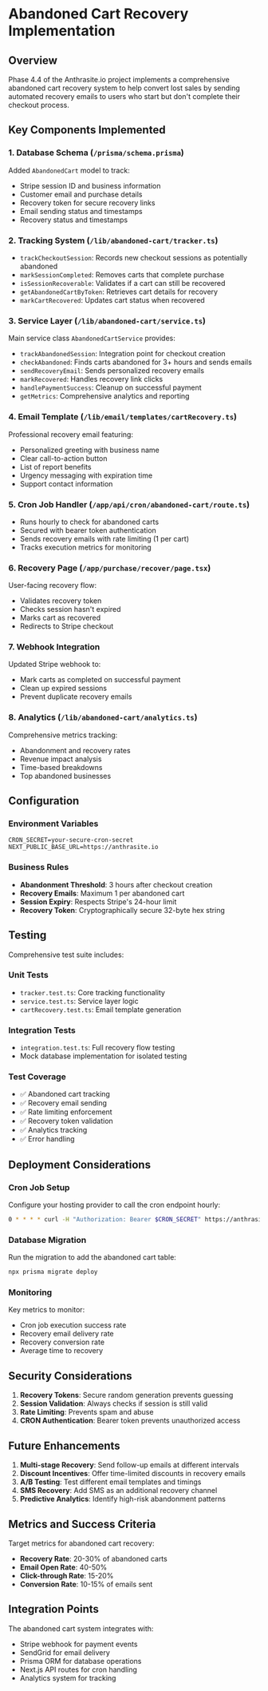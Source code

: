 # Abandoned Cart Recovery Implementation

## Overview

Phase 4.4 of the Anthrasite.io project implements a comprehensive abandoned cart recovery system to help convert lost sales by sending automated recovery emails to users who start but don't complete their checkout process.

## Key Components Implemented

### 1. Database Schema (`/prisma/schema.prisma`)
Added `AbandonedCart` model to track:
- Stripe session ID and business information
- Customer email and purchase details
- Recovery token for secure recovery links
- Email sending status and timestamps
- Recovery status and timestamps

### 2. Tracking System (`/lib/abandoned-cart/tracker.ts`)
- `trackCheckoutSession`: Records new checkout sessions as potentially abandoned
- `markSessionCompleted`: Removes carts that complete purchase
- `isSessionRecoverable`: Validates if a cart can still be recovered
- `getAbandonedCartByToken`: Retrieves cart details for recovery
- `markCartRecovered`: Updates cart status when recovered

### 3. Service Layer (`/lib/abandoned-cart/service.ts`)
Main service class `AbandonedCartService` provides:
- `trackAbandonedSession`: Integration point for checkout creation
- `checkAbandoned`: Finds carts abandoned for 3+ hours and sends emails
- `sendRecoveryEmail`: Sends personalized recovery emails
- `markRecovered`: Handles recovery link clicks
- `handlePaymentSuccess`: Cleanup on successful payment
- `getMetrics`: Comprehensive analytics and reporting

### 4. Email Template (`/lib/email/templates/cartRecovery.ts`)
Professional recovery email featuring:
- Personalized greeting with business name
- Clear call-to-action button
- List of report benefits
- Urgency messaging with expiration time
- Support contact information

### 5. Cron Job Handler (`/app/api/cron/abandoned-cart/route.ts`)
- Runs hourly to check for abandoned carts
- Secured with bearer token authentication
- Sends recovery emails with rate limiting (1 per cart)
- Tracks execution metrics for monitoring

### 6. Recovery Page (`/app/purchase/recover/page.tsx`)
User-facing recovery flow:
- Validates recovery token
- Checks session hasn't expired
- Marks cart as recovered
- Redirects to Stripe checkout

### 7. Webhook Integration
Updated Stripe webhook to:
- Mark carts as completed on successful payment
- Clean up expired sessions
- Prevent duplicate recovery emails

### 8. Analytics (`/lib/abandoned-cart/analytics.ts`)
Comprehensive metrics tracking:
- Abandonment and recovery rates
- Revenue impact analysis
- Time-based breakdowns
- Top abandoned businesses

## Configuration

### Environment Variables
```env
CRON_SECRET=your-secure-cron-secret
NEXT_PUBLIC_BASE_URL=https://anthrasite.io
```

### Business Rules
- **Abandonment Threshold**: 3 hours after checkout creation
- **Recovery Emails**: Maximum 1 per abandoned cart
- **Session Expiry**: Respects Stripe's 24-hour limit
- **Recovery Token**: Cryptographically secure 32-byte hex string

## Testing

Comprehensive test suite includes:

### Unit Tests
- `tracker.test.ts`: Core tracking functionality
- `service.test.ts`: Service layer logic
- `cartRecovery.test.ts`: Email template generation

### Integration Tests
- `integration.test.ts`: Full recovery flow testing
- Mock database implementation for isolated testing

### Test Coverage
- ✅ Abandoned cart tracking
- ✅ Recovery email sending
- ✅ Rate limiting enforcement
- ✅ Recovery token validation
- ✅ Analytics tracking
- ✅ Error handling

## Deployment Considerations

### Cron Job Setup
Configure your hosting provider to call the cron endpoint hourly:
```bash
0 * * * * curl -H "Authorization: Bearer $CRON_SECRET" https://anthrasite.io/api/cron/abandoned-cart
```

### Database Migration
Run the migration to add the abandoned cart table:
```bash
npx prisma migrate deploy
```

### Monitoring
Key metrics to monitor:
- Cron job execution success rate
- Recovery email delivery rate
- Recovery conversion rate
- Average time to recovery

## Security Considerations

1. **Recovery Tokens**: Secure random generation prevents guessing
2. **Session Validation**: Always checks if session is still valid
3. **Rate Limiting**: Prevents spam and abuse
4. **CRON Authentication**: Bearer token prevents unauthorized access

## Future Enhancements

1. **Multi-stage Recovery**: Send follow-up emails at different intervals
2. **Discount Incentives**: Offer time-limited discounts in recovery emails
3. **A/B Testing**: Test different email templates and timings
4. **SMS Recovery**: Add SMS as an additional recovery channel
5. **Predictive Analytics**: Identify high-risk abandonment patterns

## Metrics and Success Criteria

Target metrics for abandoned cart recovery:
- **Recovery Rate**: 20-30% of abandoned carts
- **Email Open Rate**: 40-50%
- **Click-through Rate**: 15-20%
- **Conversion Rate**: 10-15% of emails sent

## Integration Points

The abandoned cart system integrates with:
- Stripe webhook for payment events
- SendGrid for email delivery
- Prisma ORM for database operations
- Next.js API routes for cron handling
- Analytics system for tracking
